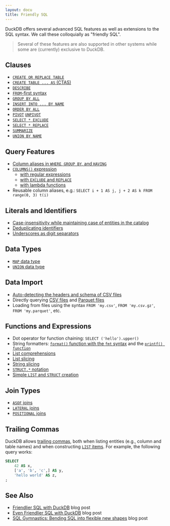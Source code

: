 ```yaml
---
layout: docu
title: Friendly SQL
---
```


DuckDB offers several advanced SQL features as well as extensions to the SQL syntax. We call these colloquially as "friendly SQL".

> Several of these features are also supported in other systems while some are (currently) exclusive to DuckDB.

## Clauses

* [`CREATE OR REPLACE TABLE`](../../sql/statements/create_table#create-or-replace)
* [`CREATE TABLE ... AS` (CTAS)](../../sql/statements/create_table)
* [`DESCRIBE`](../meta/describe)
* [`FROM`-first syntax](/2023/08/23/even-friendlier-sql#from-first-in-select-statements)
* [`GROUP BY ALL`](../../sql/query_syntax/groupby#group-by-all)
* [`INSERT INTO ... BY NAME`](../../sql/statements/insert#insert-into--by-name)
* [`ORDER BY ALL`](../../sql/query_syntax/orderby#order-by-all)
* [`PIVOT`](../../sql/statements/pivot) [`UNPIVOT`](../../sql/statements/unpivot)
* [`SELECT * EXCLUDE`](../../sql/expressions/star#exclude-clause)
* [`SELECT * REPLACE`](../../sql/expressions/star#replace-clause)
* [`SUMMARIZE`](../meta/summarize)
* [`UNION BY NAME`](../../sql/query_syntax/setops#union-all-by-name)

## Query Features

* [Column aliases in `WHERE`, `GROUP BY`, and `HAVING`](/2022/05/04/friendlier-sql#column-aliases-in-where--group-by--having)
* [`COLUMNS()` expression](../../sql/expressions/star#columns-expression)
    * [with regular expressions](/2023/08/23/even-friendlier-sql#columns-with-regular-expressions)
    * [with `EXCLUDE` and `REPLACE`](/2023/08/23/even-friendlier-sql#columns-with-exclude-and-replace)
    * [with lambda functions](/2023/08/23/even-friendlier-sql#columns-with-lambda-functions)
* Reusable column aliases, e.g.: `SELECT i + 1 AS j, j + 2 AS k FROM range(0, 3) t(i)`

## Literals and Identifiers

* [Case-insensitivity while maintaining case of entities in the catalog](../../sql/keywords_and_identifiers#case-sensitivity-of-identifiers)
* [Deduplicating identifiers](../../sql/keywords_and_identifiers#deduplicating-identifiers)
* [Underscores as digit separators](../../sql/keywords_and_identifiers#numeric-literals)

## Data Types

* [`MAP` data type](../../sql/data_types/map)
* [`UNION` data type](../../sql/data_types/union)

## Data Import

* [Auto-detecting the headers and schema of CSV files](../../data//csv/auto_detection)
* Directly querying [CSV files](../../data/csv) and [Parquet files](../../data/parquet)
* Loading from files using the syntax `FROM 'my.csv'`, `FROM 'my.csv.gz'`, `FROM 'my.parquet'`, etc.

## Functions and Expressions

* Dot operator for function chaining: `SELECT ('hello').upper()`
* String formatters: [`format()` function with the `fmt` syntax](../../sql/functions/char#fmt-syntax) and the [`printf() function`](../../sql/functions/char#printf-syntax)
* [List comprehensions](/2023/08/23/even-friendlier-sql#list-comprehensions)
* [List slicing](/2022/05/04/friendlier-sql#string-slicing)
* [String slicing](/2022/05/04/friendlier-sql#string-slicing)
* [`STRUCT.*` notation](/2022/05/04/friendlier-sql#struct-dot-notation)
* [Simple `LIST` and `STRUCT` creation](/2022/05/04/friendlier-sql#simple-list-and-struct-creation)

## Join Types

* [`ASOF` joins](../../sql/query_syntax/from#as-of-joins)
* [`LATERAL` joins](../../sql/query_syntax/from#lateral-joins)
* [`POSITIONAL` joins](../../sql/query_syntax/from#positional-joins)

## Trailing Commas

DuckDB allows [trailing commas](https://developer.mozilla.org/en-US/docs/Web/JavaScript/Reference/Trailing_commas), both when listing entities (e.g., column and table names) and when constructing [`LIST` items](../../sql/data_types/list#creating-lists). For example, the following query works:

```sql
SELECT
    42 AS x,
    ['a', 'b', 'c',] AS y,
    'hello world' AS z,
;
```

## See Also

* [Friendlier SQL with DuckDB](/2022/05/04/friendlier-sql) blog post
* [Even Friendlier SQL with DuckDB](/2023/08/23/even-friendlier-sql) blog post
* [SQL Gymnastics: Bending SQL into flexible new shapes](/2024/03/01/sql-gymnastics) blog post

